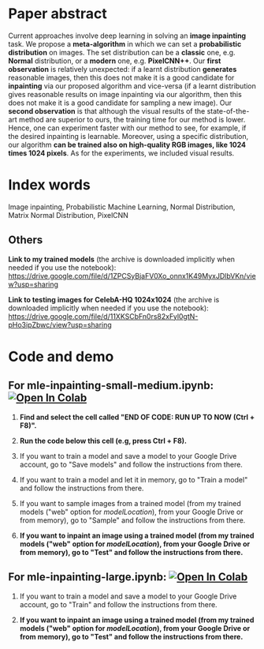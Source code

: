 # Paper abstract

Current approaches involve deep learning in solving an **image inpainting** task. We propose a **meta-algorithm** in which we can set a **probabilistic distribution** on images. The set distribution can be a **classic** one, e.g. **Normal** distribution, or a **modern** one, e.g. **PixelCNN++**. Our **first observation** is relatively unexpected: if a learnt distribution **generates** reasonable images, then this does not make it is a good candidate for **inpainting** via our proposed algorithm and vice-versa (if a learnt distribution gives reasonable results on image inpainting via our algorithm, then this does not make it is a good candidate for sampling a new image). Our **second observation** is that although the visual results of the state-of-the-art method are superior to ours, the training time for our method is lower. Hence, one can experiment faster with our method to see, for example, if the desired inpainting is learnable. Moreover, using a specific distribution, our algorithm **can be trained also on high-quality RGB images, like 1024 times 1024 pixels**. As for the experiments, we included visual results.

# Index words

Image inpainting, Probabilistic Machine Learning, Normal Distribution, Matrix Normal Distribution, PixelCNN

## Others

**Link to my trained models** (the archive is downloaded implicitly when needed if you use the notebook): https://drive.google.com/file/d/1ZPCSyBjaFV0Xo_onnx1K49MyxJDlbVKn/view?usp=sharing

**Link to testing images for CelebA-HQ 1024x1024** (the archive is downloaded implicitly when needed if you use the notebook): https://drive.google.com/file/d/11XKSCbFn0rs82xFyl0gtN-pHo3ipZbwc/view?usp=sharing

# Code and demo

## For mle-inpainting-small-medium.ipynb: [![Open In Colab](https://colab.research.google.com/assets/colab-badge.svg)](https://colab.research.google.com/github/aciobanusebi/clean-mle-inpainting/blob/master/mle_inpainting_small_medium.ipynb)

1. **Find and select the cell called "END OF CODE: RUN UP TO NOW (Ctrl + F8)".**

2. **Run the code below this cell (e.g, press Ctrl + F8).**

3. If you want to train a model and save a model to your Google Drive account, go to "Save models" and follow the instructions from there.

4. If you want to train a model and let it in memory, go to "Train a model" and follow the instructions from there.

5. If you want to sample images from a trained model (from my trained models ("web" option for *modelLocation*), from your Google Drive or from memory), go to "Sample" and follow the instructions from there.

6. **If you want to inpaint an image using a trained model (from my trained models ("web" option for *modelLocation*), from your Google Drive or from memory), go to "Test" and follow the instructions from there.**


## For mle-inpainting-large.ipynb: [![Open In Colab](https://colab.research.google.com/assets/colab-badge.svg)](https://colab.research.google.com/github/aciobanusebi/clean-mle-inpainting/blob/master/mle_inpainting_large.ipynb)

1. If you want to train a model and save a model to your Google Drive account, go to "Train" and follow the instructions from there.

2. **If you want to inpaint an image using a trained model (from my trained models ("web" option for *modelLocation*), from your Google Drive or from memory), go to "Test" and follow the instructions from there.**
